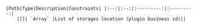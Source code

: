     |Path|Type|Description|Constraints| |:--:|:--:|:---------:|:---------:|
        |[]| `Array` |List of storages location (plugin business id)||
    
